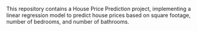 This repository contains a House Price Prediction project, implementing a linear regression model to predict house prices based on square footage, number of bedrooms, and number of bathrooms.
